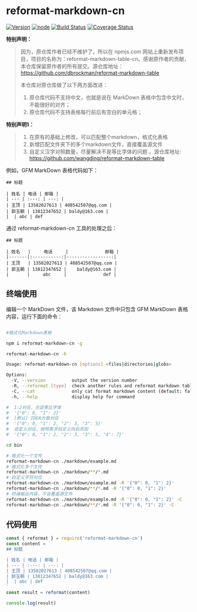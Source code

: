 # reformat-markdown-cn

[![Version](https://img.shields.io/badge/npm-6+-green.svg)](https://www.npmjs.org/package/reformat-markdown-table)
[![node](https://img.shields.io/badge/node->_v14-green.svg)](https://nodejs.org/en/)
[![Build Status](https://img.shields.io/travis/dbrockman/reformat-markdown-table/master.svg?style=flat)](https://travis-ci.org/dbrockman/reformat-markdown-table)
[![Coverage Status](http://img.shields.io/coveralls/dbrockman/reformat-markdown-table.svg?style=flat)](https://coveralls.io/r/dbrockman/reformat-markdown-table?branch=master)


**特别声明：**

>因为，原仓库作者已经不维护了，所以在 npmjs.com 网站上重新发布项目，项目的名称为：reformat-markdown-table-cn。感谢原作者的贡献，本仓库保留原作者的所有提交。源仓库地址：https://github.com/dbrockman/reformat-markdown-table
>
>本仓库对原仓库做了以下两方面改进：
>1. 原仓库代码不支持中文，也就是说在 MarkDown 表格中包含中文时，不能很好的对齐；
>2. 原仓库代码不支持表格每行前后有空白的单元格；

**特别声明1：**

> 1. 在原有的基础上修改，可以匹配整个markdown，格式化表格
> 2. 新增匹配文件夹下的多个markdown文件，直接覆盖源文件
> 3. 自定义汉字对照数量，尽量解决不是等比字体的问题
> 。源仓库地址: https://github.com/wangding/reformat-markdown-table

例如，GFM MarkDown 表格代码如下：

```
## 标题

| 姓名 | 电话 | 邮箱 |
| --- | :---: | ---: |
| 王顶 | 13582027613 | 408542507@qq.com |
| 郭玉朝 | 13812347652 | baldy@163.com |
|  | abc | def
```

通过 reformat-markdown-cn 工具的处理之后：

```
## 标题

| 姓名   |     电话     |              邮箱 |
|-------|:-----------:|-----------------:|
| 王顶   | 13582027613 | 408542507@qq.com |
| 郭玉朝 | 13812347652 |    baldy@163.com |
|       |     abc     |              def |
```

## 终端使用

编辑一个 MarkDown 文件，该 Markdown 文件中只包含 GFM MarkDown 表格内容，运行下面的命令：

```bash

#格式化Markdown表格

npm i reformat-markdown-cn -g

reformat-markdown-cn -h

Usage: reformat-markdown-cn [options] <files|directories|globs>

Options:
  -V, --version          output the version number
  -R, --reformat [type]  check another rules and reformat markdown table, (default: {"0": 0, "1": 2, "2": 3, "3": 5})
  -C, --cat              only cat format markdown content (default: false)
  -h, --help             display help for command

#  1:2对应，合适等比字体
#  '{"0": 0, "1": 2}'
#  [默认] IDEA大致对应
#  '{"0": 0, "1": 2, "2": 3, "3": 5}'
#  自定义对应，按照需求自定义向后添加
#  '{"0": 0, "1": 2, "2": 3, "3": 5, "4": 7}'

cd bin

# 格式化一个文件
reformat-markdown-cn ./markdown/example.md 
# 格式化多个文件
reformat-markdown-cn ./markdown/**/*.md
# 自定义字符对应
reformat-markdown-cn ./markdown/example.md -R '{"0": 0, "1": 2}'
reformat-markdown-cn ./markdown/**/*.md -R '{"0": 0, "1": 2}'
# 终端输出内容，不会覆盖源文件
reformat-markdown-cn ./markdown/example.md -R '{"0": 0, "1": 2}' -C
reformat-markdown-cn ./markdown/**/*.md -R '{"0": 0, "1": 2}' -C
```

## 代码使用

```javascript
const { reformat } = require('reformat-markdown-cn')
const content = `
## 标题

| 姓名 | 电话 | 邮箱 |
| --- | :---: | ---: |
| 王顶 | 13582027613 | 408542507@qq.com |
| 郭玉朝 | 13812347652 | baldy@163.com |
|  | abc | def
`
const result = reformat(content)

console.log(result)
```


